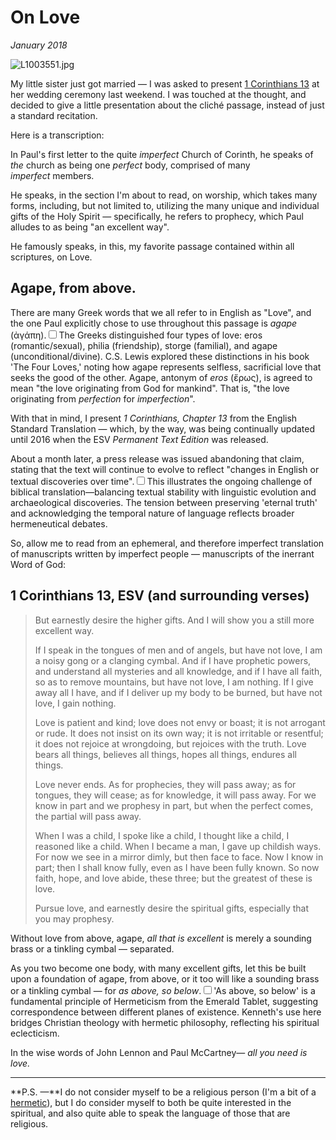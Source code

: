 # On Love
*January 2018*





![L1003551.jpg](http://images.squarespace-cdn.com/content/v1/665498111876725f7613f1e6/1719666466212-VF75RUA9K2S8IFZ7VG39/1581e-e043f-l1003551.jpg)

My little sister just got married — I was asked to present [1 Corinthians 13](https://en.wikipedia.org/wiki/1_Corinthians_13) at her wedding ceremony last weekend. I was touched at the thought, and decided to give a little presentation about the cliché passage, instead of just a standard recitation.

 Here is a transcription:

 In Paul's first letter to the quite *imperfect* Church of Corinth, he speaks of *the* church as being one *perfect* body, comprised of many *imperfect* members.

 He speaks, in the section I'm about to read, on worship, which takes many forms, including, but not limited to, utilizing the many unique and individual gifts of the Holy Spirit — specifically, he refers to prophecy, which Paul alludes to as being "an excellent way". 

 He famously speaks, in this, my favorite passage contained within all scriptures, on Love.

 ## Agape, from above.

 There are many Greek words that we all refer to in English as "Love", and the one Paul explicitly chose to use throughout this passage is *agape* (ἀγάπη).<label for="sn-greek-love" class="margin-toggle sidenote-number"></label><input type="checkbox" id="sn-greek-love" class="margin-toggle"/><span class="sidenote">The Greeks distinguished four types of love: eros (romantic/sexual), philia (friendship), storge (familial), and agape (unconditional/divine). C.S. Lewis explored these distinctions in his book 'The Four Loves,' noting how agape represents selfless, sacrificial love that seeks the good of the other.</span> Agape, antonym of *eros* (ἔρως), is agreed to mean "the love originating from God for mankind". That is, "the love originating from *perfection* for *imperfection*". 

 With that in mind, I present *1 Corinthians, Chapter 13* from the English Standard Translation — which, by the way, was being continually updated until 2016 when the ESV *Permanent Text Edition* was released.

 About a month later, a press release was issued abandoning that claim, stating that the text will continue to evolve to reflect "changes in English or textual discoveries over time".<label for="sn-translation-evolution" class="margin-toggle sidenote-number"></label><input type="checkbox" id="sn-translation-evolution" class="margin-toggle"/><span class="sidenote">This illustrates the ongoing challenge of biblical translation—balancing textual stability with linguistic evolution and archaeological discoveries. The tension between preserving 'eternal truth' and acknowledging the temporal nature of language reflects broader hermeneutical debates.</span> 

 So, allow me to read from an ephemeral, and therefore imperfect translation of manuscripts written by imperfect people — manuscripts of the inerrant Word of God:

 ## 1 Corinthians 13, ESV (and surrounding verses)


> But earnestly desire the higher gifts. And I will show you a still more excellent way. 
>
>  If I speak in the tongues of men and of angels, but have not love, I am a noisy gong or a clanging cymbal. And if I have prophetic powers, and understand all mysteries and all knowledge, and if I have all faith, so as to remove mountains, but have not love, I am nothing. If I give away all I have, and if I deliver up my body to be burned, but have not love, I gain nothing.
>
>  Love is patient and kind; love does not envy or boast; it is not arrogant or rude. It does not insist on its own way; it is not irritable or resentful; it does not rejoice at wrongdoing, but rejoices with the truth. Love bears all things, believes all things, hopes all things, endures all things.
>
>  Love never ends. As for prophecies, they will pass away; as for tongues, they will cease; as for knowledge, it will pass away. For we know in part and we prophesy in part, but when the perfect comes, the partial will pass away.
>
>  When I was a child, I spoke like a child, I thought like a child, I reasoned like a child. When I became a man, I gave up childish ways. For now we see in a mirror dimly, but then face to face. Now I know in part; then I shall know fully, even as I have been fully known. So now faith, hope, and love abide, these three; but the greatest of these is love.
>
>  Pursue love, and earnestly desire the spiritual gifts, especially that you may prophesy.

 Without love from above, agape, *all that is excellent* is merely a sounding brass or a tinkling cymbal — separated.

 As you two become one body, with many excellent gifts, let this be built upon a foundation of agape, from above, or it too will like a sounding brass or a tinkling cymbal — for *as above, so below*.<label for="sn-hermetic-principle" class="margin-toggle sidenote-number"></label><input type="checkbox" id="sn-hermetic-principle" class="margin-toggle"/><span class="sidenote">'As above, so below' is a fundamental principle of Hermeticism from the Emerald Tablet, suggesting correspondence between different planes of existence. Kenneth's use here bridges Christian theology with hermetic philosophy, reflecting his spiritual eclecticism.</span>

 In the wise words of John Lennon and Paul McCartney— *all you need is love.*



---

 **P.S. —**I do not consider myself to be a religious person (I'm a bit of a [hermetic](https://en.wikipedia.org/wiki/Hermeticism)), but I do consider myself to both be quite interested in the spiritual, and also quite able to speak the language of those that are religious.
